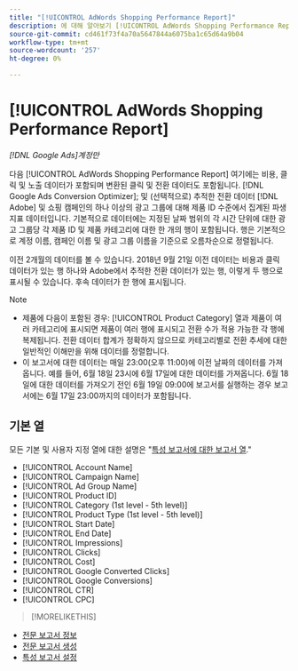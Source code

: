 ```yaml
---
title: "[!UICONTROL AdWords Shopping Performance Report]"
description: 에 대해 알아보기 [!UICONTROL AdWords Shopping Performance Report].
source-git-commit: cd461f73f4a70a5647844a6075ba1c65d64a9b04
workflow-type: tm+mt
source-wordcount: '257'
ht-degree: 0%

---
```


# [!UICONTROL AdWords Shopping Performance Report]

*[!DNL Google Ads]계정만*

다음 [!UICONTROL AdWords Shopping Performance Report] 여기에는 비용, 클릭 및 노출 데이터가 포함되며 변환된 클릭 및 전환 데이터도 포함됩니다. [!DNL Google Ads Conversion Optimizer]; 및 (선택적으로) 추적한 전환 데이터 [!DNL Adobe] 및 쇼핑 캠페인의 하나 이상의 광고 그룹에 대해 제품 ID 수준에서 집계된 파생 지표 데이터입니다. 기본적으로 데이터에는 지정된 날짜 범위의 각 시간 단위에 대한 광고 그룹당 각 제품 ID 및 제품 카테고리에 대한 한 개의 행이 포함됩니다. 행은 기본적으로 계정 이름, 캠페인 이름 및 광고 그룹 이름을 기준으로 오름차순으로 정렬됩니다.

이전 2개월의 데이터를 볼 수 있습니다. 2018년 9월 21일 이전 데이터는 비용과 클릭 데이터가 있는 행 하나와 Adobe에서 추적한 전환 데이터가 있는 행, 이렇게 두 행으로 표시될 수 있습니다. 후속 데이터가 한 행에 표시됩니다.

>[!NOTE]
>
>* 제품에 다음이 포함된 경우: [!UICONTROL Product Category] 열과 제품이 여러 카테고리에 표시되면 제품이 여러 행에 표시되고 전환 수가 적용 가능한 각 행에 복제됩니다. 전환 데이터 합계가 정확하지 않으므로 카테고리별로 전환 추세에 대한 일반적인 이해만을 위해 데이터를 정렬합니다.
>* 이 보고서에 대한 데이터는 매일 23:00(오후 11:00)에 이전 날짜의 데이터를 가져옵니다. 예를 들어, 6월 18일 23시에 6월 17일에 대한 데이터를 가져옵니다. 6월 18일에 대한 데이터를 가져오기 전인 6월 19일 09:00에 보고서를 실행하는 경우 보고서에는 6월 17일 23:00까지의 데이터가 포함됩니다.


## 기본 열

모든 기본 및 사용자 지정 열에 대한 설명은 &quot;[특성 보고서에 대한 보고서 열](specialty-report-columns.md).&quot;

* [!UICONTROL Account Name]
* [!UICONTROL Campaign Name]
* [!UICONTROL Ad Group Name]
* [!UICONTROL Product ID]
* [!UICONTROL Category (1st level - 5th level)]
* [!UICONTROL Product Type (1st level - 5th level)]
* [!UICONTROL Start Date]
* [!UICONTROL End Date]
* [!UICONTROL Impressions]
* [!UICONTROL Clicks]
* [!UICONTROL Cost]
* [!UICONTROL Google Converted Clicks]
* [!UICONTROL Google Conversions]
* [!UICONTROL CTR]
* [!UICONTROL CPC]

>[!MORELIKETHIS]
* [전문 보고서 정보](specialty-report-about.md)
* [전문 보고서 생성](specialty-report-generate.md)
* [특성 보고서 설정](specialty-report-settings.md)

